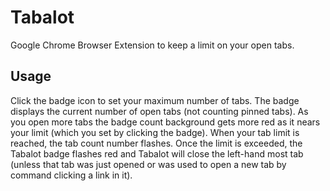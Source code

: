 # Tabalot

Google Chrome Browser Extension to keep a limit on your open tabs.

## Usage

Click the badge icon to set your maximum number of tabs. The badge displays the
current number of open tabs (not counting pinned tabs). As you open more tabs
the badge count background gets more red as it nears your limit (which you set
by clicking the badge). When your tab limit is reached, the tab count number flashes.
Once the limit is exceeded, the Tabalot badge flashes red and Tabalot will
close the left-hand most tab (unless that tab was just opened or was used to
open a new tab by command clicking a link in it).
